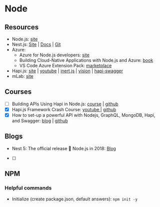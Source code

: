 # Node

## Resources

* Node.js: [site](https://nodejs.org/en/)
* Nest.js: [Site](https://nestjs.com/) \| [Docs](https://docs.nestjs.com/) \| [Git](https://github.com/nestjs/nest)
* Azure:
  * Azure for Node.js developers: [site](https://docs.microsoft.com/en-us/javascript/azure/?view=azure-node-latest)
  * Building Cloud-Native Applications with Node.js and Azure: [book](https://azure.microsoft.com/en-us/resources/building-cloud-native-applications-with-node-js-and-azure/en-us/)
  * VS Code Azure Extension Pack: [marketplace](https://marketplace.visualstudio.com/items?itemName=ms-vscode.vscode-azureextensionpack)
* Hapi.js: [site](https://hapijs.com/) \| [youtube](https://www.youtube.com/watch?v=2lprC0yYeFw&feature=youtu.be) \| [inert.js](https://github.com/hapijs/inert) \| [vision](https://github.com/hapijs/vision) \| [hapi-swagger](https://github.com/glennjones/hapi-swagger)
* mLab: [site](https://mlab.com/home)

## Courses

* [ ] Building APIs Using Hapi in Node.js: [course](https://www.linkedin.com/learning/building-apis-using-hapi-in-node-js) \| [github](https://github.com/synedra/hapi-api)
* [x] Hapi.js Framework Crash Course: [youtube ](https://www.youtube.com/watch?v=2lprC0yYeFw&feature=youtu.be)\| [github](https://github.com/kozigh01/hapijs_crashcourse)
* [x] How to set-up a powerful API with Nodejs, GraphQL, MongoDB, Hapi, and Swagger​: [blog](https://medium.freecodecamp.org/how-to-setup-a-powerful-api-with-nodejs-graphql-mongodb-hapi-and-swagger-e251ac189649) \| [github](https://github.com/kozigh01/graphql_hapi_node)

## Blogs

* Nest 5: The official release 🚀 Node.js in 2018: [Blog](https://medium.com/@kammysliwiec/nest-5-the-official-release-node-js-in-2018-1b6d3a47b104)
* [ ] 
## NPM

### Helpful commands

* Initialize \(create package.json, default answers\): `npm init -y`

